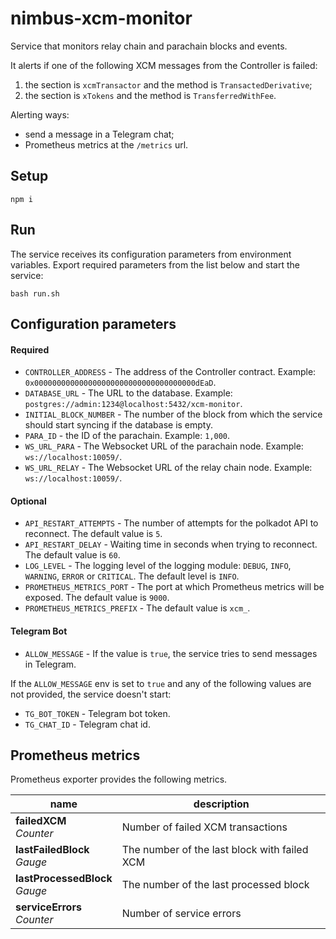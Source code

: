 # nimbus-xcm-monitor
Service that monitors relay chain and parachain blocks and events. 

It alerts if one of the following XCM messages from the Controller is failed:
1) the section is `xcmTransactor` and the method is `TransactedDerivative`;
2) the section is `xTokens` and the method is `TransferredWithFee`.

Alerting ways:
- send a message in a Telegram chat;
- Prometheus metrics at the `/metrics` url.


## Setup 
```shell
npm i
```


## Run
The service receives its configuration parameters from environment variables. Export required parameters from the list below and start the service:
```shell
bash run.sh
```


## Configuration parameters
#### Required
* `CONTROLLER_ADDRESS` - The address of the Controller contract. Example: `0x000000000000000000000000000000000000dEaD`.
* `DATABASE_URL` - The URL to the database. Example: `postgres://admin:1234@localhost:5432/xcm-monitor`.
* `INITIAL_BLOCK_NUMBER` - The number of the block from which the service should start syncing if the database is empty.
* `PARA_ID` - the ID of the parachain. Example: `1,000`.
* `WS_URL_PARA` - The Websocket URL of the parachain node. Example: `ws://localhost:10059/`.
* `WS_URL_RELAY` - The Websocket URL of the relay chain node. Example: `ws://localhost:10059/`.

#### Optional
* `API_RESTART_ATTEMPTS` - The number of attempts for the polkadot API to reconnect. The default value is `5`.
* `API_RESTART_DELAY` - Waiting time in seconds when trying to reconnect. The default value is `60`.
* `LOG_LEVEL` - The logging level of the logging module: `DEBUG`, `INFO`, `WARNING`, `ERROR` or `CRITICAL`. The default level is `INFO`.
* `PROMETHEUS_METRICS_PORT` - The port at which Prometheus metrics will be exposed. The default value is `9000`.
* `PROMETHEUS_METRICS_PREFIX` - The default value is `xcm_`.

#### Telegram Bot
* `ALLOW_MESSAGE` - If the value is `true`, the service tries to send messages in Telegram.

If the `ALLOW_MESSAGE` env is set to `true` and any of the following values are not provided, the service doesn't start:
* `TG_BOT_TOKEN` - Telegram bot token.
* `TG_CHAT_ID` - Telegram chat id.


## Prometheus metrics

Prometheus exporter provides the following metrics.

| name                                        | description                                  |
|---------------------------------------------|----------------------------------------------|
| **failedXCM**                <br> *Counter* | Number of failed XCM transactions            |
| **lastFailedBlock**          <br> *Gauge*   | The number of the last block with failed XCM |
| **lastProcessedBlock**       <br> *Gauge*   | The number of the last processed block       |
| **serviceErrors**            <br> *Counter* | Number of service errors                     |
